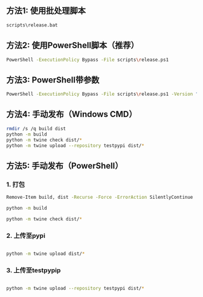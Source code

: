 ## 方法1: 使用批处理脚本
```bash
scripts\release.bat
```

## 方法2: 使用PowerShell脚本（推荐）
```bash
PowerShell -ExecutionPolicy Bypass -File scripts\release.ps1
```

## 方法3: PowerShell带参数
```bash
PowerShell -ExecutionPolicy Bypass -File scripts\release.ps1 -Version "1.0.0" -Target "test"
```

## 方法4: 手动发布（Windows CMD）
```bash
rmdir /s /q build dist
python -m build
python -m twine check dist/*
python -m twine upload --repository testpypi dist/*
```

## 方法5: 手动发布（PowerShell）

### 1. 打包
```bash
Remove-Item build, dist -Recurse -Force -ErrorAction SilentlyContinue

python -m build

python -m twine check dist/*
```

### 2. 上传至pypi
```bash

python -m twine upload dist/*

```
### 3. 上传至testpypip
```bash

python -m twine upload --repository testpypi dist/*

```
